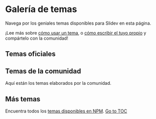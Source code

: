 # Galería de temas

Navega por los geniales temas disponibles para Slidev en esta página.

¡Lee más sobre [cómo usar un tema](themes/use), o [cómo escribir el tuyo propio](/themes/write-a-theme) y compártelo con la comunidad!

## Temas oficiales

<ClientOnly>
  <ThemeGallery collection="official"/>
</ClientOnly>

## Temas de la comunidad

Aquí están los temas elaborados por la comunidad.

<!-- Edit in ./docs/.vitepress/themes.ts -->
<ClientOnly>
  <ThemeGallery collection="community"/>
</ClientOnly>

## Más temas

Encuentra todos los [temas disponibles en NPM](https://www.npmjs.com/search?q=keywords%3Aslidev-theme).
<span style='float: footnote;'><a href="../index.html#toc">Go to TOC</a></span>
